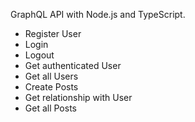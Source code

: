 GraphQL API with Node.js and TypeScript.

- Register User
- Login
- Logout
- Get authenticated User
- Get all Users
- Create Posts
- Get relationship with User
- Get all Posts
